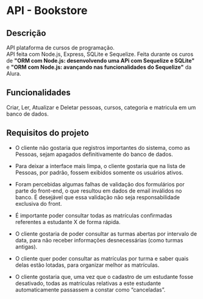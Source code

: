 # API - Bookstore
## Descrição
API plataforma de cursos de programação.  
API feita com Node.js, Express, SQLite e Sequelize.
Feita durante os curos de **"ORM com Node.js: desenvolvendo uma APi com Sequelize e SQLite"** e **"ORM com Node.js: avançando nas funcionalidades do Sequelize"** da Alura.

## Funcionalidades
Criar, Ler, Atualizar e Deletar pessoas, cursos, categoria e matricula em um banco de dados.

## Requisitos do projeto
* O cliente não gostaria que registros importantes do sistema, como as Pessoas, sejam apagados definitivamente do banco de dados.

* Para deixar a interface mais limpa, o cliente gostaria que na lista de Pessoas, por padrão, fossem exibidos somente os usuários ativos.

* Foram percebidas algumas falhas de validação dos formulários por parte do front-end, o que resultou em dados de email inválidos no banco. É desejável que essa validação não seja responsabilidade exclusiva do front.

* É importante poder consultar todas as matrículas confirmadas referentes a estudante X de forma rápida.

* O cliente gostaria de poder consultar as turmas abertas por intervalo de data, para não receber informações desnecessárias (como turmas antigas).

* O cliente quer poder consultar as matrículas por turma e saber quais delas estão lotadas, para organizar melhor as matrículas.

* O cliente gostaria que, uma vez que o cadastro de um estudante fosse desativado, todas as matrículas relativas a este estudante automaticamente passassem a constar como “canceladas”.